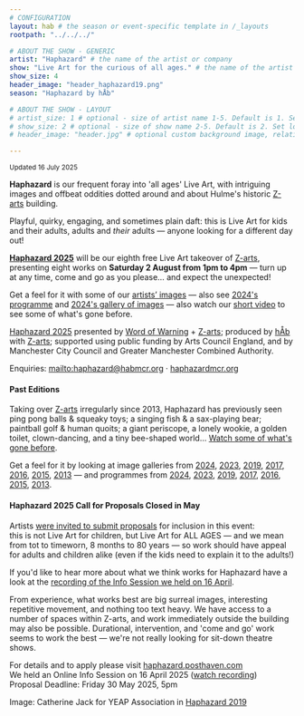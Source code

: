 ```yaml
---
# CONFIGURATION
layout: hab # the season or event-specific template in /_layouts
rootpath: "../../../"

# ABOUT THE SHOW - GENERIC
artist: "Haphazard" # the name of the artist or company
show: "Live Art for the curious of all ages." # the name of the artist or company
show_size: 4
header_image: "header_haphazard19.png"   
season: "Haphazard by hÅb"

# ABOUT THE SHOW - LAYOUT
# artist_size: 1 # optional - size of artist name 1-5. Default is 1. Set longer names to lower values
# show_size: 2 # optional - size of show name 2-5. Default is 2. Set longer names to lower values
# header_image: "header.jpg" # optional custom background image, relative to current page

---         
```

<small>Updated 16 July 2025</small>        
        
**Haphazard** is our frequent foray into 'all ages' Live Art, with intriguing images and offbeat oddities dotted around and about Hulme's historic <a href="https://z-arts.org/about-us" target="_blank">Z-arts</a> building.        
         
Playful, quirky, engaging, and sometimes plain daft: this is Live Art for kids and their adults, adults and *their* adults — anyone looking for a different day out!            

[**Haphazard 2025**](/current/2025-haphazard) will be our eighth free Live Art takeover of <a href="https://www.z-arts.org/events/haphazard-2025" target="_blank">Z-arts</a>, presenting eight works on **Saturday 2 August from 1pm to 4pm** — turn up at any time, come and go as you please… and expect the unexpected!        
         
Get a feel for it with some of our [artists’ images](/galleries/2025-haphazardpre) — also see [2024's programme](/archive/2024-haphazard/programme) and [2024's gallery of images](/galleries/2024-haphazard) — also watch our <a href="https://youtu.be/sgw9SjPdCw0" target="_blank">short video</a> to see some of what's gone before.         
         
[Haphazard 2025](/current/2025-haphazard) presented by [Word of Warning](/) + <a href="https://z-arts.org" target="_blank">Z-arts</a>; produced by [hÅb](/hab) with <a href="https://z-arts.org" target="_blank">Z-arts</a>; supported using public funding by Arts Council England, and by Manchester City Council and Greater Manchester Combined Authority.         
          
Enquiries: <mailto:haphazard@habmcr.org> · <a href="http://haphazardmcr.org" target="_blank">haphazardmcr.org</a>         
         
#### Past Editions        
Taking over <a href="https://z-arts.org" target="_blank">Z-arts</a> irregularly since 2013, Haphazard has previously seen ping pong balls & squeaky toys; a singing fish & a sax-playing bear; paintball golf & human quoits; a giant periscope, a lonely wookie, a golden toilet, clown-dancing, and a tiny bee-shaped world… <a href="https://youtu.be/sgw9SjPdCw0" target="_blank">Watch some of what's gone before</a>.        
         
Get a feel for it by looking at image galleries from [2024](/galleries/2024-haphazard), [2023](/galleries/2023-haphazard), [2019](/galleries/2019-haphazard), [2017](/galleries/2017-haphazard), [2016](/galleries/2016-haphazard), [2015](/galleries/2015-haphazard), [2013](/galleries//2013-haphazard) — and programmes from [2024](/archive/2024-haphazard/programme), [2023](/archive/2023-haphazard/programme), [2019](/archive/2019-haphazard/programme), [2017](/archive/2017-haphazard/programme), [2016](/archive/2016-haphazard/programme), [2015](/archive/2015-haphazard), [2013](/archive/2013-spring/haphazard).         
         
#### Haphazard 2025 Call for Proposals Closed in May        
Artists <a href="https://haphazard.posthaven.com" target="_blank">were invited to submit proposals</a> for inclusion in this event:<br>this is not Live Art for children, but Live Art for ALL AGES — and we mean from tot to timeworn, 8 months to 80 years — so work should have appeal for adults and children alike (even if the kids need to explain it to the adults!)          
          
If you'd like to hear more about what we think works for Haphazard have a look at the <a href="https://youtu.be/2PncCQ7-YSs" target="_blank">recording of the Info Session we held on 16 April</a>.        
          
From experience, what works best are big surreal images, interesting repetitive movement, and nothing too text heavy. We have access to a number of spaces within Z-arts, and work immediately outside the building may also be possible. Durational, intervention, and 'come and go' work seems to work the best — we're not really looking for sit-down theatre shows.        
        
For details and to apply please visit <a href="https://haphazard.posthaven.com" target="_blank">haphazard.posthaven.com</a><br>We held an Online Info Session on 16 April 2025 (<a href="https://youtu.be/2PncCQ7-YSs" target="_blank">watch recording</a>)<br>Proposal Deadline: Friday 30 May 2025, 5pm         
          
Image: Catherine Jack for YEAP Association in [Haphazard 2019](/archive/2019-haphazard)
